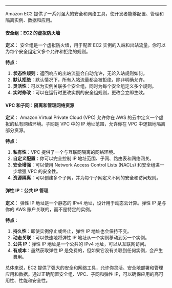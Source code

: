 ### 

---

Amazon EC2 提供了一系列强大的安全和网络工具，使开发者能够配置、管理和隔离实例、数据和应用。

#### 安全组：EC2 的虚拟防火墙

**定义**：
安全组是一个虚拟防火墙，用于配置 EC2 实例的入站和出站流量。你可以为每个安全组定义多个允许和拒绝的规则。

**特点**：
1. **状态性规则**：返回响应的出站流量会自动允许，无论入站规则如何。
2. **默认拒绝**：默认情况下，所有入站流量都会被拒绝，除非明确允许。
3. **灵活性**：可以为实例关联多个安全组，同时为每个安全组定义多个规则。
4. **实时修改**：可以在运行时更改实例的安全组规则，更改会立即生效。

#### VPC 和子网：隔离和管理网络资源

**定义**：
Amazon Virtual Private Cloud (VPC) 允许你在 AWS 的云中定义一个虚拟的私有网络环境。子网是 VPC 中的 IP 地址范围，允许你在 VPC 中逻辑地隔离部分资源。

**特点**：
1. **私有性**：VPC 提供了一个与互联网隔离的网络环境。
2. **自定义配置**：你可以完全控制 IP 地址范围、子网、路由表和网络网关。
3. **安全增强**：可以使用 Network Access Control Lists (NACLs) 和安全组进一步增强 VPC 的安全性。
4. **资源隔离**：可以创建多个子网，并为每个子网定义不同的安全和访问规则。

#### 弹性 IP：公共 IP 管理

**定义**：
弹性 IP 地址是一个静态的 IPv4 地址，设计用于动态云计算。弹性 IP 是与你的 AWS 账户关联的，而不是特定的实例。

**特点**：
1. **持久性**：即使实例停止或终止，弹性 IP 地址也会保持不变。
2. **动态关联**：可以快速地将弹性 IP 地址从一个实例移动到另一个实例。
3. **公共 IP**：弹性 IP 地址是一个公共的 IPv4 地址，可以从互联网访问。
4. **有成本**：虽然获取弹性 IP 是免费的，但如果它没有关联到任何实例，会产生费用。

总体来说，EC2 提供了强大的安全和网络工具，允许你灵活、安全地部署和管理应用和数据。通过正确配置安全组、VPC、子网和弹性 IP，可以确保应用的高可用性、性能和安全性。